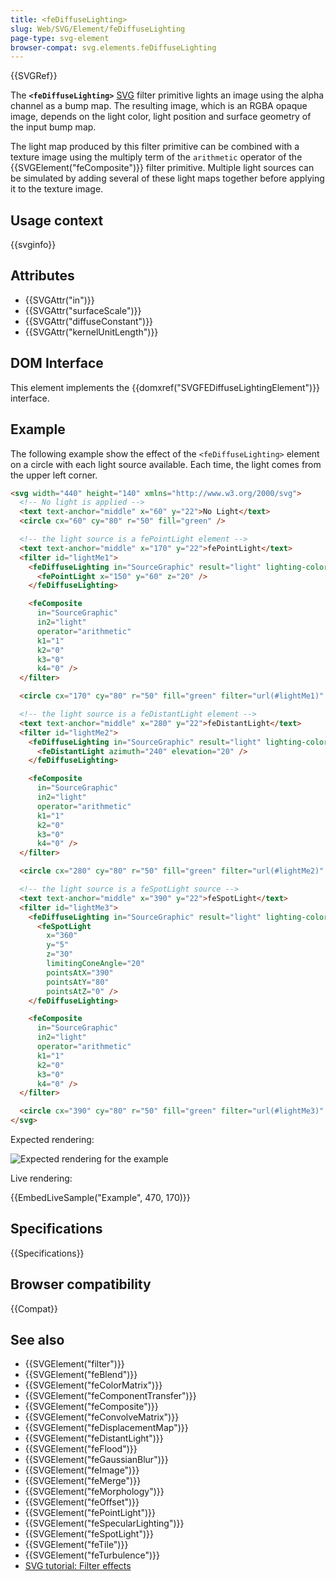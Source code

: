 ```yaml
---
title: <feDiffuseLighting>
slug: Web/SVG/Element/feDiffuseLighting
page-type: svg-element
browser-compat: svg.elements.feDiffuseLighting
---
```


{{SVGRef}}

The **`<feDiffuseLighting>`** [SVG](/en-US/docs/Web/SVG) filter primitive lights an image using the alpha channel as a bump map. The resulting image, which is an RGBA opaque image, depends on the light color, light position and surface geometry of the input bump map.

The light map produced by this filter primitive can be combined with a texture image using the multiply term of the `arithmetic` operator of the {{SVGElement("feComposite")}} filter primitive. Multiple light sources can be simulated by adding several of these light maps together before applying it to the texture image.

## Usage context

{{svginfo}}

## Attributes

- {{SVGAttr("in")}}
- {{SVGAttr("surfaceScale")}}
- {{SVGAttr("diffuseConstant")}}
- {{SVGAttr("kernelUnitLength")}}

## DOM Interface

This element implements the {{domxref("SVGFEDiffuseLightingElement")}} interface.

## Example

The following example show the effect of the `<feDiffuseLighting>` element on a circle with each light source available. Each time, the light comes from the upper left corner.

```html
<svg width="440" height="140" xmlns="http://www.w3.org/2000/svg">
  <!-- No light is applied -->
  <text text-anchor="middle" x="60" y="22">No Light</text>
  <circle cx="60" cy="80" r="50" fill="green" />

  <!-- the light source is a fePointLight element -->
  <text text-anchor="middle" x="170" y="22">fePointLight</text>
  <filter id="lightMe1">
    <feDiffuseLighting in="SourceGraphic" result="light" lighting-color="white">
      <fePointLight x="150" y="60" z="20" />
    </feDiffuseLighting>

    <feComposite
      in="SourceGraphic"
      in2="light"
      operator="arithmetic"
      k1="1"
      k2="0"
      k3="0"
      k4="0" />
  </filter>

  <circle cx="170" cy="80" r="50" fill="green" filter="url(#lightMe1)" />

  <!-- the light source is a feDistantLight element -->
  <text text-anchor="middle" x="280" y="22">feDistantLight</text>
  <filter id="lightMe2">
    <feDiffuseLighting in="SourceGraphic" result="light" lighting-color="white">
      <feDistantLight azimuth="240" elevation="20" />
    </feDiffuseLighting>

    <feComposite
      in="SourceGraphic"
      in2="light"
      operator="arithmetic"
      k1="1"
      k2="0"
      k3="0"
      k4="0" />
  </filter>

  <circle cx="280" cy="80" r="50" fill="green" filter="url(#lightMe2)" />

  <!-- the light source is a feSpotLight source -->
  <text text-anchor="middle" x="390" y="22">feSpotLight</text>
  <filter id="lightMe3">
    <feDiffuseLighting in="SourceGraphic" result="light" lighting-color="white">
      <feSpotLight
        x="360"
        y="5"
        z="30"
        limitingConeAngle="20"
        pointsAtX="390"
        pointsAtY="80"
        pointsAtZ="0" />
    </feDiffuseLighting>

    <feComposite
      in="SourceGraphic"
      in2="light"
      operator="arithmetic"
      k1="1"
      k2="0"
      k3="0"
      k4="0" />
  </filter>

  <circle cx="390" cy="80" r="50" fill="green" filter="url(#lightMe3)" />
</svg>
```

Expected rendering:

![Expected rendering for the example](fediffuselighting.png)

Live rendering:

{{EmbedLiveSample("Example", 470, 170)}}

## Specifications

{{Specifications}}

## Browser compatibility

{{Compat}}

## See also

- {{SVGElement("filter")}}
- {{SVGElement("feBlend")}}
- {{SVGElement("feColorMatrix")}}
- {{SVGElement("feComponentTransfer")}}
- {{SVGElement("feComposite")}}
- {{SVGElement("feConvolveMatrix")}}
- {{SVGElement("feDisplacementMap")}}
- {{SVGElement("feDistantLight")}}
- {{SVGElement("feFlood")}}
- {{SVGElement("feGaussianBlur")}}
- {{SVGElement("feImage")}}
- {{SVGElement("feMerge")}}
- {{SVGElement("feMorphology")}}
- {{SVGElement("feOffset")}}
- {{SVGElement("fePointLight")}}
- {{SVGElement("feSpecularLighting")}}
- {{SVGElement("feSpotLight")}}
- {{SVGElement("feTile")}}
- {{SVGElement("feTurbulence")}}
- [SVG tutorial: Filter effects](/en-US/docs/Web/SVG/Tutorial/Filter_effects)

